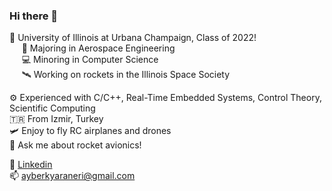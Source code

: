 ### Hi there 👋

📖 University of Illinois at Urbana Champaign, Class of 2022!\
    &nbsp;&nbsp;&nbsp;&nbsp; 🚀 Majoring in Aerospace Engineering\
    &nbsp;&nbsp;&nbsp;&nbsp; 💻 Minoring in Computer Science\
    &nbsp;&nbsp;&nbsp;&nbsp; 🛰️ Working on rockets in the Illinois Space Society
    
⚙️ Experienced with C/C++, Real-Time Embedded Systems, Control Theory, Scientific Computing\
🇹🇷 From Izmir, Turkey\
🛩️ Enjoy to fly RC airplanes and drones\
💬 Ask me about rocket avionics!


🔗 [Linkedin](https://www.linkedin.com/in/ayberkyaraneri/)\
📫 ayberkyaraneri@gmail.com

<!--
**AyberkY/AyberkY** is a ✨ _special_ ✨ repository because its `README.md` (this file) appears on your GitHub profile.

Here are some ideas to get you started:

- 🔭 I’m currently working on ...
- 🌱 I’m currently learning ...
- 👯 I’m looking to collaborate on ...
- 🤔 I’m looking for help with ...
- 💬 Ask me about ...
- 📫 How to reach me: ...
- 😄 Pronouns: ...
- ⚡ Fun fact: ...
-->
